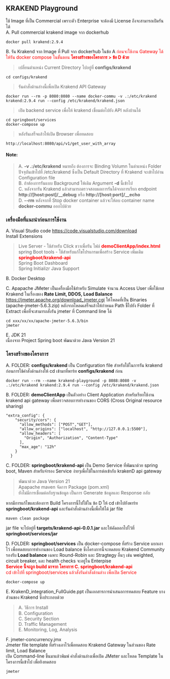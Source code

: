## KRAKEND Playground  
ใช้ Image ที่เป็น Commercial เพราะตัว Enterprise จะต้องมี License ถึงจะสามารถเปิดรันได้  
A. Pull commercial krakend image จาก dockerhub   
```
docker pull krakend:2.9.4  
```
B. รัน Krakend จาก Image ที่ Pull จาก dockerhub ในข้อ A <font color="red">ก่อนจะใช้งาน Gateway ได้ ให้รัน docker compose ในขั้นตอน **โครงสร้างของโครงการ > ข้อ D ด้วย**</font>  
> เปลี่ยนตำแหน่ง Current Directory ไปอยู่ที่  **configs/krakend**  
```
cd configs/krakend
```
> รันคำสั่งด้านล่างนี้เพื่อเปิด Krakend API Gateway  
```
docker run --rm -p 8080:8080 --name docker-commu -v .:/etc/krakend krakend:2.9.4 run --config /etc/krakend/krakend.json
```
> เปิด backend service เพื่อให้ krakend เชื่อมต่อไปยัง API หลังบ้านได้
```
cd springboot/services
docker-compose up
```

> หลังรันเสร็จแล้วให้เปิด Browser เพื่อทดสอบ  
```
http://localhost:8080/api/v1/get_user_with_array
```

#### Note:  
> A. __-v .:/etc/krakend__  หมายถึง ต้องการจะ Binding Volumn ในตำแหน่ง Folder ปัจจุบันเข้าไปที่ /etc/krakend ซึ่งเป็น Default Directory ที่ Krakend จะเข้าไปอ่าน Configuration file  
> B. ถ้าต้องการรันแบบ Background ให้เติม Argument __-d__ นี้เข้าไป  
> C. หลังจากรัน Krakend แล้วสามารถตรวจสอบผลการรันได้จากการเรียก endpoint **http://[host:post]/__debug** หรือ **http://[host:port]/__echo**  
> D. **--rm** หลังจากที่ Stop docker container แล้วจะให้ลบ container name **docker-commu** ออกไปด้วย  

### เครื่องมือที่แนะนำก่อนการใช้งาน  
A. Visual Studio code  https://code.visualstudio.com/download  
 Install Extensions  
> Live Server - ใช้สำหรับ Click ขวาเพื่อรัน ไฟล์ <font color="red">**demoClientApp/index.html**</font>  
> spring Boot tools  - ใช้สำหรับแก้ไขโปรแกรมเพื่อสร้าง Service เพิ่มเติม <font color="red">**springboot/krakend-api**</font>  
> Spring Boot Dashboard  
> Spring Initializr Java Support  

B. Docker Desktop  

C. Apapache JMeter เป็นเครื่องมือใช้สำหรับ Simulate จำนวน Access User เพื่อใช้เทส Krakend ในเรื่องของ **Rate Limit, DDOS, Load Balance**  
https://jmeter.apache.org/download_jmeter.cgi  ให้โหลดที่เป็น Binaries (apache-jmeter-5.6.3.zip) หลังจากโหลดเสร็จแล้วให้กำหนด Path ชี้ไปยัง Folder ที่ Extract เพื่อที่จะสามารถสั่งรัน jmeter ที่ Command line ได้  
```
cd xxx/xx/xx/apache-jmeter-5.6.3/bin  
jmeter
```

E. JDK 21  
  เนื่องจาก Project Spring boot พัฒนาด้วย Java Version 21  

### โครงสร้างของโครงการ  
A. FOLDER: **configs/krakend** เป็น Configuration file สำหรับใช้ในการรัน krakend  
ก่อนการใช้คำสั่งด้านล่างให้ cd เข้ามาที่พาร์ท **configs/krakend** ก่อน  
```
docker run --rm --name krakend-playground -p 8088:8080 -v .:/etc/krakend krakend:2.9.4 run --config /etc/krakend/krakend.json
```

B. FOLDER: **demoClientApp** เป็นตัวอย่าง Client Application สำหรับเรียกใช้งาน krakend api gateway เพื่อตรวจสอบการทำงานของ CORS (Cross Original resource sharing)  
```
"extra_config": {
    "security/cors": {
      "allow_methods": ["POST","GET"],
      "allow_origins": ["localhost", "http://127.0.0.1:5500"],
      "allow_headers": [
        "Origin", "Authorization", "Content-Type"
      ],
      "max_age": "12h"
    }
  }
```

C. FOLDER: **springboot/krakend-api** เป็น Demo Service ที่พัฒนาด้วย  spring boot, Maven สำหรับจำรอง Service ง่ายๆเพื่อใช้ในการต่อเข้ากับ krakenD api gateway  
> พัฒนาด้วย Java Version 21  
> Apapache maven จัดการ Package (pom.xml)  
> ยังไม่มีการเชื่อมต่อกับฐานข้อมูล เป็นการ Generate ข้อมูลและ Response กลับ   

หากมีการแก้ไขและต้องการ Build โครงการนี้ไปใช้ใน ข้อ D ให้ cd เข้าไปยังพาร์ท **springboot/krakend-api** และรันคำสั่งด้านล่างนี้เพื่อให้ได้ jar file  
```
maven clean package
```  
jar file จะไปอยู่ที่ **targets/krakend-api-0.0.1.jar** และให้คัดลอกไปไว้ที่ **springboot/services/jar**  

D. FOLDER: **springboot/services** เป็น docker-compose ที่สร้าง Service แยกเอาไว้ เพื่อทดสอบการทำงานของ Load balance  ซึ่งโครงการนี้จะทดสอบ Krakend Community รองรับ **Load balance** เฉพาะ Round-Robin และ Stragtegy อื่นๆ เช่น weighted, circuit breaker, และ health checks  จะอยู่ใน Enterpise  
<font color="red">**Service นี้จะถูก build มาจาก โครงการ C. springboot/krakend-api**</font>  
<font color="red">cd เข้าไปที่ springboot/services แล้วสั่งรันคำสั่งด้านล่าง เพื่อเปิด Service</font>  
```
docker-compose up
```


E. KrakenD_integration_FullGuide.ppt  เป็นเอกสารการนำเสนอการทดสอบ Feature บางส่วนของ Krakend ซึ่งประกอบด้วย  
> A. วิธีการ Install  
> B. Configuration  
> C. Security Section  
> D. Traffic Management  
> E. Monitoring, Log, Analysis   


F. jmeter-concurrency.jmx  
Jmeter file template ที่สร้างเอาไว้เพื่อทดสอบ Krakend Gateway ในส่วนของ Rate limit, Load Balance  
เปิด Command-line ขึ้นมาแล้วพิมพ์ คำสั่งด้านล่างเพื่อเปิด JMeter และโหลด Template ในโครงการนี้เข้าไป เพื่อยิงทดสอบ  
```
jmeter
```




